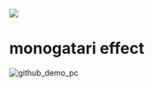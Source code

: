 ![](https://github.com/YusukeSuzuki1213/fcm-android/workflows/push%20workflow/badge.svg)

# monogatari effect

![github_demo_pc](https://user-images.githubusercontent.com/25976677/87220778-e78ab680-c3a1-11ea-8796-0e8bd1e2b615.gif)
